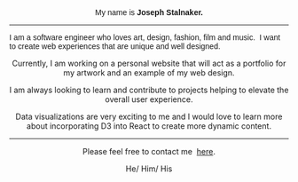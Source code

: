 <p align='center';"><span style="font-family: century-gothic, Century Gothic, CenturyGothic, AppleGothic, sans-serif;">My name is&nbsp;</span><strong><span style="font-family: century-gothic, Century Gothic, CenturyGothic, AppleGothic, sans-serif;">Joseph Stalnaker.</span></strong></p>
<p align='center'>
<hr style="height:1px; border:none; color:#000">
    <font face="century-gothic, Century Gothic, CenturyGothic, AppleGothic, sans-serif">I am a software engineer who loves art, design, fashion, film and music. &nbsp;I want to create web experiences that are unique and well designed.</font>
</p>
<p align='center'>
    <font face="century-gothic, Century Gothic, CenturyGothic, AppleGothic, sans-serif sans-serif">Currently, I am working on a personal website that will act as a portfolio for my artwork and an example of my web design.</font>
</p>
<p align='center'>
    <font face="century-gothic, Century Gothic, CenturyGothic, AppleGothic, sans-serif sans-serif">I am always looking to learn and contribute to projects helping to elevate the overall user experience.</font>
</p>
<p align='center'>
    <font face="century-gothic, Century Gothic, CenturyGothic, AppleGothic, sans-serif sans-serif">Data visualizations are very exciting to me and I would love to learn more about incorporating D3 into React to&nbsp;create more dynamic content.</font>
</p>
<hr height: 1px;>
<p align='center'>
    <font face="century-gothic, Century Gothic, CenturyGothic, AppleGothic, sans-serif sans-serif">Please feel free to contact me&nbsp;</font>
    <font face="century-gothic, Century Gothic, CenturyGothic, AppleGothic, sans-serif sans-serif"><a href="mailto:josephlstalnaker@gmail.com">here</a>.</font>
</p>
<p align='center'>
    <font face="century-gothic, Century Gothic, CenturyGothic, AppleGothic, sans-serif sans-serif">He/ Him/ His</font>
</p>
<p><br></p>
